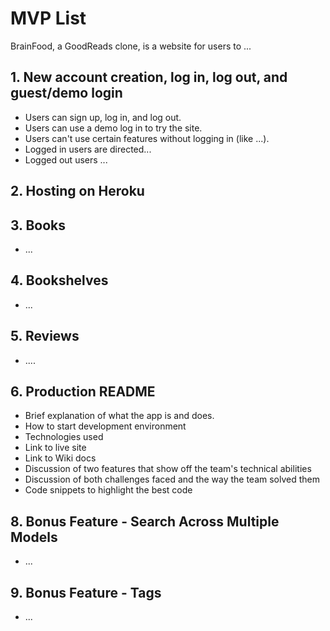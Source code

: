 # MVP List

BrainFood, a GoodReads clone, is a website for users to ...

## 1. New account creation, log in, log out, and guest/demo login

- Users can sign up, log in, and log out.
- Users can use a demo log in to try the site.
- Users can't use certain features without logging in (like ...).
- Logged in users are directed...
- Logged out users ...

## 2. Hosting on Heroku

## 3. Books

- ...

## 4. Bookshelves

- ...

## 5. Reviews

- ....

## 6. Production README

- Brief explanation of what the app is and does.
- How to start development environment
- Technologies used
- Link to live site
- Link to Wiki docs
- Discussion of two features that show off the team's technical abilities
- Discussion of both challenges faced and the way the team solved them
- Code snippets to highlight the best code

## 8. Bonus Feature - Search Across Multiple Models

- ...

## 9. Bonus Feature - Tags

- ...
